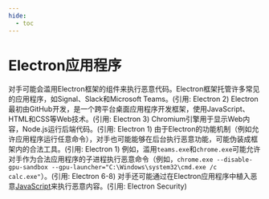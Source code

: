 ```yaml
---
hide:
  - toc
---
```


# Electron应用程序

对手可能会滥用Electron框架的组件来执行恶意代码。Electron框架托管许多常见的应用程序，如Signal、Slack和Microsoft Teams。(引用: Electron 2) Electron最初由GitHub开发，是一个跨平台桌面应用程序开发框架，使用JavaScript、HTML和CSS等Web技术。(引用: Electron 3) Chromium引擎用于显示Web内容，Node.js运行后端代码。(引用: Electron 1)  由于Electron的功能机制（例如允许应用程序运行任意命令），对手也可能能够在后台执行恶意功能，可能伪装成框架内的合法工具。(引用: Electron 1) 例如，滥用`teams.exe`和`chrome.exe`可能允许对手作为合法应用程序的子进程执行恶意命令（例如，`chrome.exe --disable-gpu-sandbox --gpu-launcher="C:\Windows\system32\cmd.exe /c calc.exe"`）。(引用: Electron 6-8)  对手还可能通过在Electron应用程序中植入恶意[JavaScript](https://attack.mitre.org/techniques/T1059/007)来执行恶意内容。(引用: Electron Security)
